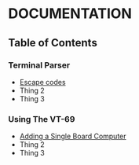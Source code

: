 # DOCUMENTATION 
## Table of Contents

### Terminal Parser

* [Escape codes](https://github.com/ViolenceWorks/VT-69/blob/main/Documentation/EscCodes.md)
* Thing 2
* Thing 3

### Using The VT-69

* [Adding a Single Board Computer](https://github.com/ViolenceWorks/VT-69/blob/main/Documentation/SBC.md)
* Thing 2
* Thing 3

